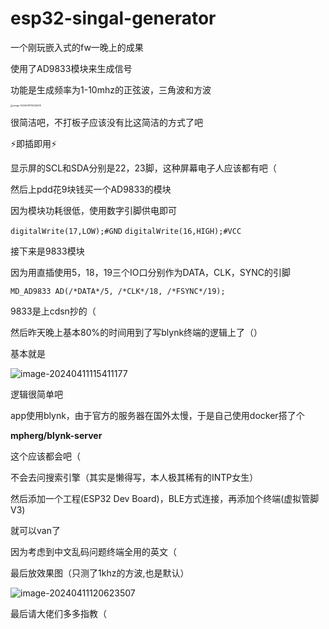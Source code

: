 # esp32-singal-generator

一个刚玩嵌入式的fw一晚上的成果

使用了AD9833模块来生成信号

功能是生成频率为1-10mhz的正弦波，三角波和方波

<img src="https://github.com/xa9-top/esp32-singal-generator/img/1.png" alt="image-20240411114326410" style="zoom:25%;" />

很简洁吧，不打板子应该没有比这简洁的方式了吧

⚡即插即用⚡

显示屏的SCL和SDA分别是22，23脚，这种屏幕电子人应该都有吧（

然后上pdd花9块钱买一个AD9833的模块

因为模块功耗很低，使用数字引脚供电即可

`digitalWrite(17,LOW);#GND`
`digitalWrite(16,HIGH);#VCC`

接下来是9833模块

因为用直插使用5，18，19三个IO口分别作为DATA，CLK，SYNC的引脚

`MD_AD9833 AD(/*DATA*/5, /*CLK*/18, /*FSYNC*/19);`

9833是上cdsn抄的（

然后昨天晚上基本80%的时间用到了写blynk终端的逻辑上了（）

基本就是

![image-20240411115411177](https://github.com/xa9-top/esp32-singal-generator/img/2.png)

逻辑很简单吧

app使用blynk，由于官方的服务器在国外太慢，于是自己使用docker搭了个

**mpherg/blynk-server**

这个应该都会吧（

不会去问搜索引擎（其实是懒得写，本人极其稀有的INTP女生）

然后添加一个工程(ESP32 Dev Board)，BLE方式连接，再添加个终端(虚拟管脚V3)

就可以van了

因为考虑到中文乱码问题终端全用的英文（

最后放效果图（只测了1khz的方波,也是默认）

![image-20240411120623507](C:\Users\xa9\AppData\Roaming\Typora\typora-user-images\image-20240411120623507.png)

最后请大佬们多多指教（

